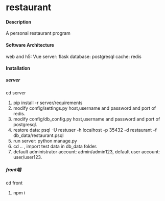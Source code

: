# restaurant

#### Description
A personal restaurant program

#### Software Architecture
web and h5: Vue
server: flask
database: postgresql
cache: redis

#### Installation

##### server
cd server
1.  pip install -r server/requirements
2.  modify config/settings.py host,username and password and port of redis.
3.  modify config/db_config.py host,username and password and port of postgresql.
4.  restore data: psql -U restuser -h localhost -p 35432 -d restaurant -f db_data/restaurant.psql
5.  run server: python manage.py
6.  cd .. , import test data in db_data folder.
7.  default administrator account: admin/admin123, default user account: user/user123.

##### front端
cd front
1.  npm i
